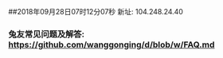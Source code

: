 ##2018年09月28日07时12分07秒 新址: 104.248.24.40
### 兔友常见问题及解答: https://github.com/wanggonging/d/blob/w/FAQ.md
